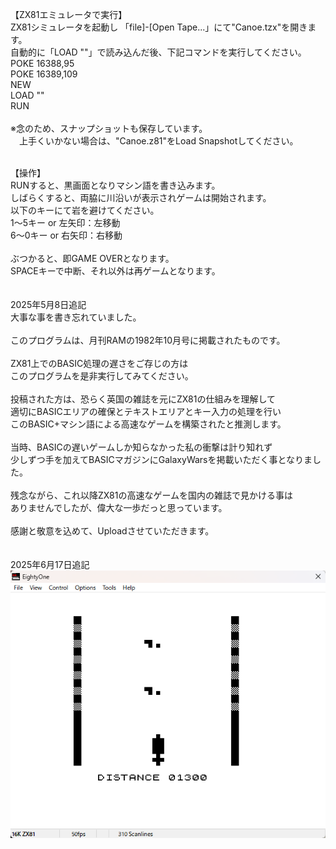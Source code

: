 【ZX81エミュレータで実行】<br/>
ZX81シミュレータを起動し 「file]-[Open Tape...」にて"Canoe.tzx"を開きます。<br/>
自動的に「LOAD ""」で読み込んだ後、下記コマンドを実行してください。<br/>
 POKE 16388,95<br/>
 POKE 16389,109<br/>
 NEW<br/>
 LOAD ""<br/>
 RUN<br/>
<br/>
※念のため、スナップショットも保存しています。<br/>
　上手くいかない場合は、"Canoe.z81"をLoad Snapshotしてください。<br/>
<br/>

【操作】<br/>
RUNすると、黒画面となりマシン語を書き込みます。<br/>
しばらくすると、両脇に川沿いが表示されゲームは開始されます。<br/>
以下のキーにて岩を避けてください。<br/>
 1～5キー or 左矢印：左移動<br/>
 6～0キー or 右矢印：右移動<br/>
<br/>
ぶつかると、即GAME OVERとなります。<br/>
SPACEキーで中断、それ以外は再ゲームとなります。<br/>
<br/>
<br/>
2025年5月8日追記<br/>
大事な事を書き忘れていました。<br/>
<br/>
このプログラムは、月刊RAMの1982年10月号に掲載されたものです。<br/>
<br/>
ZX81上でのBASIC処理の遅さをご存じの方は<br/>
このプログラムを是非実行してみてください。<br/>
<br/>
投稿された方は、恐らく英国の雑誌を元にZX81の仕組みを理解して<br/>
適切にBASICエリアの確保とテキストエリアとキー入力の処理を行い<br/>
このBASIC+マシン語による高速なゲームを構築されたと推測します。<br/>
<br/>
当時、BASICの遅いゲームしか知らなかった私の衝撃は計り知れず<br/>
少しずつ手を加えてBASICマガジンにGalaxyWarsを掲載いただく事となりました。<br/>
<br/>
残念ながら、これ以降ZX81の高速なゲームを国内の雑誌で見かける事は<br/>
ありませんでしたが、偉大な一歩だっと思っています。<br/>
<br/>
感謝と敬意を込めて、Uploadさせていただきます。<br/>
<br/>
<br/>
2025年6月17日追記<br/>
![PLAY画面](canoe.png?raw=true)
